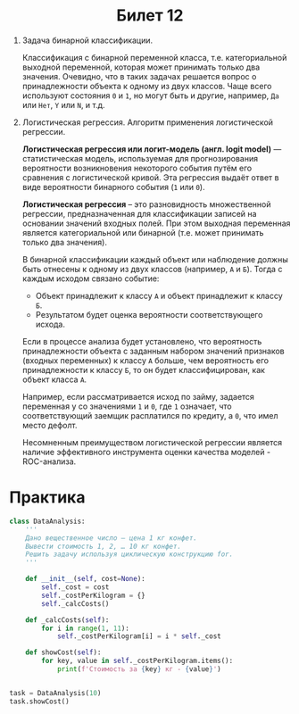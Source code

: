 <h1 align='center'>Билет 12</h1>

1. Задача бинарной классификации.

    Классификация с бинарной переменной класса, т.е. категориальной выходной переменной, которая может принимать только два значения. Очевидно, что в таких задачах решается вопрос о принадлежности объекта к одному из двух классов. Чаще всего используют состояния `0` и `1`, но могут быть и другие, например, `Да` или `Нет`, `Y` или `N`, и т.д.

2. Логистическая регрессия. Алгоритм применения логистической регрессии.

    **Логистическая регрессия или логит-модель (англ. logit model)** — статистическая модель, используемая для прогнозирования вероятности возникновения некоторого события путём его сравнения с логистической кривой. Эта регрессия выдаёт ответ в виде вероятности бинарного события (`1` или `0`).

    **Логистическая регрессия** – это разновидность множественной регрессии, предназначенная для классификации записей на основании значений входных полей. При этом выходная переменная является категориальной или бинарной (т.е. может принимать только два значения).

    В бинарной классификации каждый объект или наблюдение должны быть отнесены к одному из двух классов (например, `А` и `Б`). Тогда с каждым исходом связано событие:

    * Объект принадлежит к классу `А` и объект принадлежит к классу `Б`.
    * Результатом будет оценка вероятности соответствующего исхода.

    Если в процессе анализа будет установлено, что вероятность принадлежности объекта с заданным набором значений признаков (входных переменных) к классу `А` больше, чем вероятность его принадлежности к классу `Б`, то он будет классифицирован, как объект класса `А`.

    Например, если рассматривается исход по займу, задается переменная y со значениями `1` и `0`, где `1` означает, что соответствующий заемщик расплатился по кредиту, а `0`, что имел место дефолт.

    Несомненным преимуществом логистической регрессии является наличие эффективного инструмента оценки качества моделей - ROC-анализа.

# Практика

```python
class DataAnalysis:
    '''
    Дано вещественное число – цена 1 кг конфет.
    Вывести стоимость 1, 2, … 10 кг конфет.
    Решить задачу используя циклическую конструкцию for.
    '''

    def __init__(self, cost=None):
        self._cost = cost
        self._costPerKilogram = {}
        self._calcCosts()

    def _calcCosts(self):
        for i in range(1, 11):
            self._costPerKilogram[i] = i * self._cost

    def showCost(self):
        for key, value in self._costPerKilogram.items():
            print(f'Стоимость за {key} кг - {value}')


task = DataAnalysis(10)
task.showCost()
```